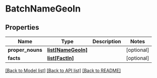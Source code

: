 # BatchNameGeoIn

## Properties
Name | Type | Description | Notes
------------ | ------------- | ------------- | -------------
**proper_nouns** | [**list[NameGeoIn]**](NameGeoIn.md) |  | [optional] 
**facts** | [**list[FactIn]**](FactIn.md) |  | [optional] 

[[Back to Model list]](../README.md#documentation-for-models) [[Back to API list]](../README.md#documentation-for-api-endpoints) [[Back to README]](../README.md)


